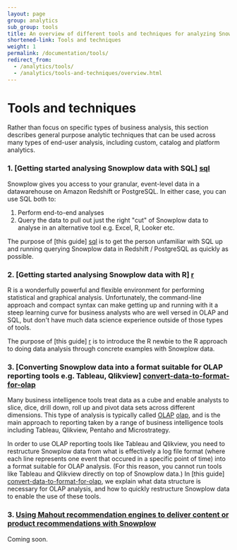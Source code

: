 ```yaml
---
layout: page
group: analytics
sub_group: tools
title: An overview of different tools and techniques for analyzing Snowplow data
shortened-link: Tools and techniques
weight: 1
permalink: /documentation/tools/
redirect_from:
  - /analytics/tools/
  - /analytics/tools-and-techniques/overview.html
---
```


# Tools and techniques

Rather than focus on specific types of business analysis, this section describes general purpose analytic techniques that can be used across many types of end-user analysis, including custom, catalog and platform analytics.

### 1. [Getting started analysing Snowplow data with SQL] [sql]

Snowplow gives you access to your granular, event-level data in a datawarehouse on Amazon Redshift or PostgreSQL. In either case, you can use SQL both to:

1. Perform end-to-end analyses
2. Query the data to pull out just the right "cut" of Snowplow data to analyse in an alternative tool e.g. Excel, R, Looker etc.

The purpose of [this guide] [sql] is to get the person unfamiliar with SQL up and running querying Snowplow data in Redshift / PostgreSQL as quickly as possible.

### 2. [Getting started analysing Snowplow data with R] [r]

R is a wonderfully powerful and flexible environment for performing statistical and graphical analysis. Unfortunately, the command-line approach and compact syntax can make getting up and running with it a steep learning curve for business analysts who are well versed in OLAP and SQL, but don't have much data science experience outside of those types of tools.

The purpose of [this guide] [r] is to introduce the R newbie to the R approach to doing data analysis through concrete examples with Snowplow data.

### 3. [Converting Snowplow data into a format suitable for OLAP reporting tools e.g. Tableau, Qlikview] [convert-data-to-format-for-olap]

Many business intelligence tools treat data as a cube and enable analysts to slice, dice, drill down, roll up and pivot data sets across different dimensions. This type of analysis is typically called [OLAP] [olap], and is the main approach to reporting taken by a range of business intelligence tools including Tableau, Qlikview, Pentaho and Microstrategy.

In order to use OLAP reporting tools like Tableau and Qlikview, you need to restructure Snowplow data from what is effectively a log file format (where each line represents one event that occured in a specific point of time) into a format suitable for OLAP analysis. (For this reason, you cannot run tools like Tableau and Qlikview directly on top of Snowplow data.) In [this guide] [convert-data-to-format-for-olap], we explain what data structure is necessary for OLAP analysis, and how to quickly restructure Snowplow data to enable the use of these tools.



### 3. [Using Mahout recommendation engines to deliver content or product recommendations with Snowplow][recommendation]

Coming soon.

[convert-data-to-format-for-olap]: /analytics/tools-and-techniques/converting-snowplow-data-into-a-format-suitable-for-olap.html
[olap]: http://en.wikipedia.org/wiki/OLAP_cube
[recommendation]: /analytics/tools-and-techniques/using-mahout-recommendation-engines-to-deliver-content-or-product-recommendations-with-snowplow.html
[r]: /analytics/tools-and-techniques/get-started-analysing-snowplow-data-with-r.html
[sql]: /analytics/tools-and-techniques/beginners-guide-to-using-sql-to-query-snowplow-data.html
